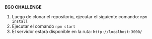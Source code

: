 **EGO CHALLENGE**

1. Luego de clonar el repositorio, ejecutar el siguiente comando: `npm install`
2. Ejecutar el comando `npm start`
3. El servidor estará disponible en la ruta: `http://localhost:3000/` 
